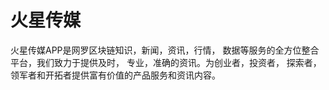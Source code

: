 # 火星传媒

火星传媒APP是网罗区块链知识，新闻，资讯，行情， 数据等服务的全方位整合平台，我们致力于提供及时， 专业，准确的资讯。为创业者，投资者， 探索者，领军者和开拓者提供富有价值的产品服务和资讯内容。

